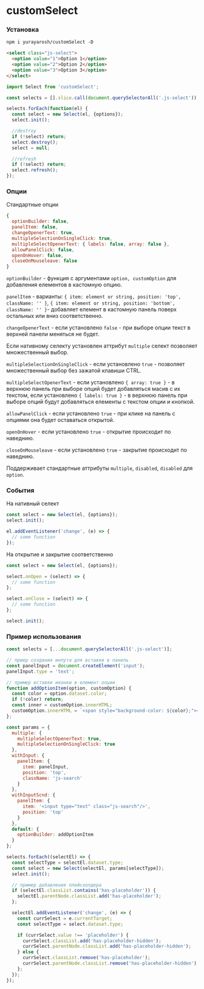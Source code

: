 # customSelect

### Установка

```html
npm i yurayarosh/customSelect -D
```

```html
<select class="js-select">
  <option value="1">Option 1</option>
  <option value="2">Option 2</option>
  <option value="3">Option 3</option>
</select>
```

```js
import Select from 'customSelect';

const selects = [].slice.call(document.querySelectorAll('.js-select'));

selects.forEach(function(el) {
  const select = new Select(el, {options});
  select.init();

  //destroy
  if (!select) return;
  select.destroy();
  select = null;

  //refresh
  if (!select) return;
  select.refresh();
});
```

### Опции

Стандартные опции
```js
{
  optionBuilder: false,
  panelItem: false,
  changeOpenerText: true,
  multipleSelectionOnSingleClick: true,
  multipleSelectOpenerText: { labels: false, array: false },
  allowPanelClick: false,
  openOnHover: false,
  closeOnMouseleave: false
}
```

`optionBuilder` - функция с аргументами `option, customOption` для добавления елементов в кастомную опцию.

`panelItem` - варианты: `{ item: element or string, position: 'top', className: '' }`, `{ item: element or string, position: 'bottom', className: '' }`- добавляет елемент в кастомную панель поверх остальных или вниз соответственно.

`changeOpenerText` - если установлено `false` - при выборе опции текст в верхней панели меняться не будет.

Если нативному селекту установлен аттрибут `multiple` селект позволяет множественный выбор.

`multipleSelectionOnSingleClick` - если установлено `true` - позволяет множественный выбор без зажатой клавиши CTRL.

`multipleSelectOpenerText` - если установлено `{ array: true }` - в верхнюю панель при выборе опций будет добавляться масив с их текстом, если установлено `{ labels: true }` - в верхнюю панель при выборе опций будут добавляться елементы с текстом опции и кнопкой.

`allowPanelClick` - если установлено `true` - при клике на панель с опциями она будет оставаться открытой.

`openOnHover` - если установлено `true` - открытие происходит по наведнию.

`closeOnMouseleave` - если установлено `true` - закрытие происходит по наведнию.

Поддерживает стандартные аттрибуты `multiple`, `disabled`, `disabled` для `option`.

### События

На нативный селект
```js
const select = new Select(el, {options});
select.init();

el.addEventListener('change', (e) => {
  // some function
});

```

На открытие и закрытие соответственно
```js
const select = new Select(el, {options});

select.onOpen = (select) => {
  // some function
};

select.onClose = (select) => {
  // some function
};

select.init();

```

### Пример использования

```js
const selects = [...document.querySelectorAll('.js-select')];

// приер создания инпута для вставки в панель
const panelInput = document.createElement('input');
panelInput.type = 'text';

// пример вставки иконки в елемент опции
function addOptionItem(option, customOption) {
  const color = option.dataset.color;
  if (!color) return;
  const inner = customOption.innerHTML;
  customOption.innerHTML = `<span style="background-color: ${color};"></span>` + inner;
};

const params = {
  multiple: {
    multipleSelectOpenerText: true,
    multipleSelectionOnSingleClick: true
  },
  withInput: {
    panelItem: {
      item: panelInput,
      position: 'top',
      className: 'js-search'
    }
  },
  withInputScnd: {
    panelItem: {
      item: '<input type="text" class="js-search"/>',
      position: 'top'
    }
  },
  default: {
    optionBuilder: addOptionItem
  }
};

selects.forEach((selectEl) => {
  const selectType = selectEl.dataset.type;
  const select = new Select(selectEl, params[selectType]);
  select.init();

  // пример добавления плейсхолдера
  if (selectEl.classList.contains('has-placeholder')) {
    selectEl.parentNode.classList.add('has-placeholder');
  };

  selectEl.addEventListener('change', (e) => {
    const currSelect = e.currentTarget;
    const selectType = select.dataset.type;

    if (currSelect.value !== 'placeholder') {
      currSelect.classList.add('has-placeholder-hidden');
      currSelect.parentNode.classList.add('has-placeholder-hidden');
    } else {
      currSelect.classList.remove('has-placeholder');
      currSelect.parentNode.classList.remove('has-placeholder-hidden');
    };
  });
});
```